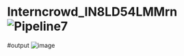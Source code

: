 # Interncrowd_IN8LD54LMMrn![Pipeline7](https://user-images.githubusercontent.com/121351130/225400086-a6e7a2c0-72d7-4b67-8c4a-24aeea2a6c63.jpg)

#output
![image](https://user-images.githubusercontent.com/121351130/225401379-a31d13b0-6c7b-4d0a-ba26-38d3df6c020e.png)
